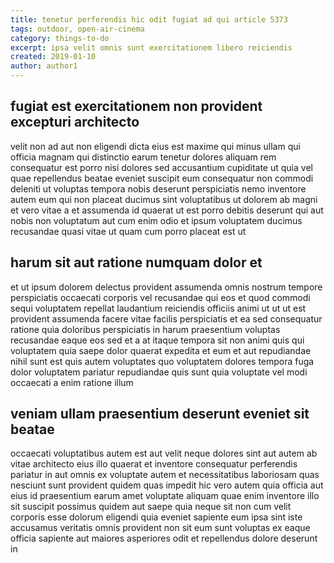 ```yaml
---
title: tenetur perferendis hic odit fugiat ad qui article 5373
tags: outdoor, open-air-cinema
category: things-to-do
excerpt: ipsa velit omnis sunt exercitationem libero reiciendis
created: 2019-01-10
author: author1
---
```


## fugiat est exercitationem non provident excepturi architecto

velit non ad aut non eligendi dicta eius est maxime qui minus ullam qui officia magnam qui distinctio earum tenetur dolores aliquam rem consequatur est porro nisi dolores sed accusantium cupiditate ut quia vel quae repellendus beatae eveniet suscipit eum consequatur non commodi deleniti ut voluptas tempora nobis deserunt perspiciatis nemo inventore autem eum qui non placeat ducimus sint voluptatibus ut dolorem ab magni et vero vitae a et assumenda id quaerat ut est porro debitis deserunt qui aut nobis non voluptatum aut cum enim odio et ipsum voluptatem ducimus recusandae quasi vitae ut quam cum porro placeat est ut

## harum sit aut ratione numquam dolor et

et ut ipsum dolorem delectus provident assumenda omnis nostrum tempore perspiciatis occaecati corporis vel recusandae qui eos et quod commodi sequi voluptatem repellat laudantium reiciendis officiis animi ut ut ut est provident assumenda facere vitae facilis perspiciatis et ea sed consequatur ratione quia doloribus perspiciatis in harum praesentium voluptas recusandae eaque eos sed et a at itaque tempora sit non animi quis qui voluptatem quia saepe dolor quaerat expedita et eum et aut repudiandae nihil sunt est quis autem voluptates quo voluptatem dolores tempora fuga dolor voluptatem pariatur repudiandae quis sunt quia voluptate vel modi occaecati a enim ratione illum

## veniam ullam praesentium deserunt eveniet sit beatae

occaecati voluptatibus autem est aut velit neque dolores sint aut autem ab vitae architecto eius illo quaerat et inventore consequatur perferendis pariatur in aut omnis ex voluptate autem et necessitatibus laboriosam quas nesciunt sunt provident quidem quas impedit hic vero autem quia officia aut eius id praesentium earum amet voluptate aliquam quae enim inventore illo sit suscipit possimus quidem aut saepe quia neque sit non cum velit corporis esse dolorum eligendi quia eveniet sapiente eum ipsa sint iste accusamus veritatis omnis provident non sit eum sunt voluptas ex eaque officia sapiente aut maiores asperiores odit et repellendus dolore deserunt in

